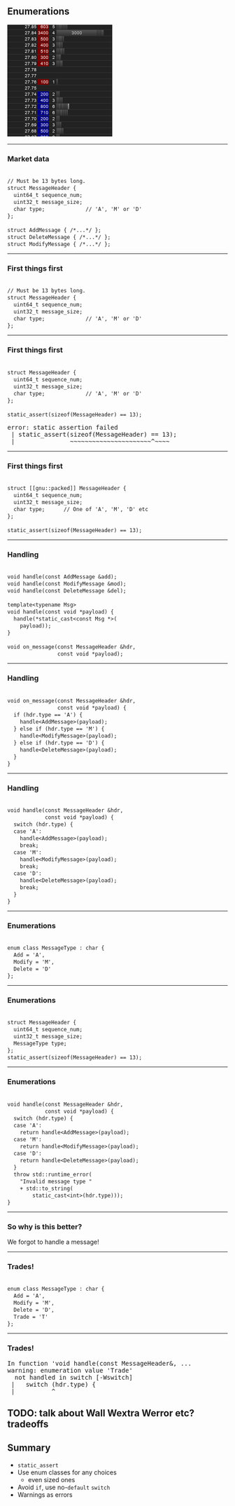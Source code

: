 ## Enumerations

![ladder](images/TwtrLadder.png)

---

### Market data

<pre><code class="cpp" data-line-numbers="|1-6|5|8|9|10" data-trim>
// Must be 13 bytes long.
struct MessageHeader {
  uint64_t sequence_num;
  uint32_t message_size;
  char type;             // 'A', 'M' or 'D'
};

struct AddMessage { /*...*/ };
struct DeleteMessage { /*...*/ };
struct ModifyMessage { /*...*/ };
</code></pre>

---

### First things first

<pre><code class="cpp" data-line-numbers="|1" data-trim>
// Must be 13 bytes long.
struct MessageHeader {
  uint64_t sequence_num;
  uint32_t message_size;
  char type;             // 'A', 'M' or 'D'
};
</code></pre>

---

### First things first

<pre><code class="cpp" data-line-numbers="7" data-trim>
struct MessageHeader {
  uint64_t sequence_num;
  uint32_t message_size;
  char type;             // 'A', 'M' or 'D'
};

static_assert(sizeof(MessageHeader) == 13);
</code></pre>

<pre class=fragment>
error: static assertion failed
 | static_assert(sizeof(MessageHeader) == 13);
 |               ~~~~~~~~~~~~~~~~~~~~~~^~~~~
</pre>
---

### First things first

<pre><code class="cpp" data-line-numbers="1" data-trim>
struct [[gnu::packed]] MessageHeader {
  uint64_t sequence_num;
  uint32_t message_size;
  char type;      // One of 'A', 'M', 'D' etc
};

static_assert(sizeof(MessageHeader) == 13);
</code></pre>

---

### Handling

<pre><code class="cpp" data-line-numbers="|1-3|5-9|11-12" data-trim>
void handle(const AddMessage &add);
void handle(const ModifyMessage &mod);
void handle(const DeleteMessage &del);

template&lt;typename Msg>
void handle(const void *payload) {
  handle(*static_cast&lt;const Msg *>(
    payload));
}

void on_message(const MessageHeader &hdr, 
                const void *payload);
</code></pre>

---

### Handling

<pre><code class="cpp" data-line-numbers data-trim>
void on_message(const MessageHeader &hdr, 
                const void *payload) {
  if (hdr.type == 'A') {
    handle&lt;AddMessage>(payload);
  } else if (hdr.type == 'M') {
    handle&lt;ModifyMessage>(payload);
  } else if (hdr.type == 'D') {
    handle&lt;DeleteMessage>(payload);
  }
}
</code></pre>

---

### Handling

<pre><code class="cpp" data-line-numbers data-trim>
void handle(const MessageHeader &hdr, 
            const void *payload) {
  switch (hdr.type) {
  case 'A': 
    handle&lt;AddMessage>(payload);
    break;
  case 'M': 
    handle&lt;ModifyMessage>(payload);
    break;
  case 'D':
    handle&lt;DeleteMessage>(payload);
    break;
  }
}
</code></pre>


---

### Enumerations

<pre><code class="cpp" data-line-numbers data-trim>
enum class MessageType : char {
  Add = 'A',
  Modify = 'M',
  Delete = 'D'
};
</code></pre>


---

### Enumerations

<pre><code class="cpp" data-line-numbers="|4" data-trim>
struct MessageHeader {
  uint64_t sequence_num;
  uint32_t message_size;
  MessageType type;
};
static_assert(sizeof(MessageHeader) == 13);
</code></pre>

---

### Enumerations

<pre><code class="cpp" data-line-numbers data-trim>
void handle(const MessageHeader &hdr, 
            const void *payload) {
  switch (hdr.type) {
  case 'A': 
    return handle&lt;AddMessage>(payload);
  case 'M': 
    return handle&lt;ModifyMessage>(payload);
  case 'D':
    return handle&lt;DeleteMessage>(payload);
  }
  throw std::runtime_error(
    "Invalid message type " 
    + std::to_string(
        static_cast&lt;int>(hdr.type)));
}
</code></pre>

---

### So why is this better?

<div class=fragment>We forgot to handle a message!</div>

---

### Trades!

<pre><code class="cpp" data-line-numbers="|5" data-trim>
enum class MessageType : char {
  Add = 'A',
  Modify = 'M',
  Delete = 'D',
  Trade = 'T'
};
</code></pre>

---

### Trades!

<pre>
In function 'void handle(const MessageHeader&, ...
warning: enumeration value 'Trade' 
  not handled in switch [-Wswitch]
 |   switch (hdr.type) {
 |          ^
</pre>

TODO: talk about Wall Wextra Werror etc? tradeoffs
---

## Summary
- `static_assert`
- Use enum classes for any choices
  - even sized ones
- Avoid `if`, use no-`default` `switch`
- Warnings as errors